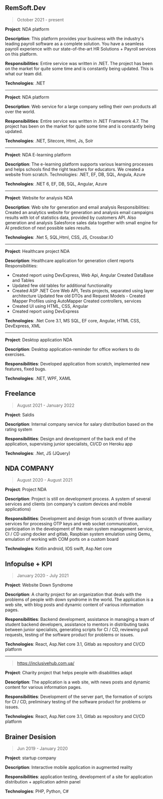 RemSoft.Dev 
----------------------

> October 2021 - present

**Project**: NDA platform

**Description**: This platform provides your business with the industry's leading payroll software as a complete
solution. You have a seamless payroll experience with our state-of-the-art HR Solutions + Payroll services on
this platform. 

**Responsibilities**: Entire service was written in .NET. The project has been on the market for quite some time
and is constantly being updated. This is what our team did. 

**Technologies**: .NET
______

**Project**: NDA platform

**Description**: Web service for a large company selling their own products all over the world.

**Responsibilities**: Entire service was written in .NET Framework 4.7. The project has been on the market for quite some time
and is constantly being updated.

**Technologies**: .NET, Sitecore, Html, Js, Solr
______
**Project**: NDA E-learning platform

**Description**: The e-learning platform supports various learning processes and helps schools find the right
teachers for educators. We created a website from scratch. Technologies: .NET, EF, DB, SQL, Angula, Azure

**Technologies**: .NET 6, EF, DB, SQL, Angular, Azure

______

**Project**: Website for analysis NDA

**Description**: Web site for generation and email analysis Responsibilities: Created an analytics website for generation and analysis email campaigns results with lot of statistics data, provided by customers API. Also generation and analysis Salesforce sales data together with small engine for AI prediction of next possible sales results. 

**Technologies**: .Net 5, SQL,Html, CSS, JS, Crossbar.IO

_____

**Project**: Healthcare project NDA

**Description**: Healthcare application for generation client reports Responsibilities:
- Created report using DevExpress, Web Api, Angular Created DataBase and Tables
- Updated few old tables for additional functionality
- Created ASP .NET Core Web API, Tests projects, separated using layer architecture Updated few old DTOs and Request Models - Created Mapper Profiles using AutoMapper Created controllers, services
- Created UI using HTML, CSS, Angular
- Created report using DevExpress 

**Technologies**: .Net Core 3.1, MS SQL, EF core, Angular, HTML CSS, DevExpress, XML

____

**Project**: Desktop application NDA

**Description**: Desktop application-reminder for office workers to do exercises.

**Responsibilities**: Developed application from scratch, implemented new features, fixed bugs. 

**Technologies**: .NET, WPF, XAML


Freelance
---
> August 2021 - January 2022

**Project**: Saldis 

**Description**: Internal company service for salary distribution based on the rating system

**Responsibilities**: Design and development of the back end of the application, supervising junior specialists, CI/CD on Heroku app

**Technologies**: .Net, JS (JQuery)


NDA COMPANY
----------------------
> August 2020 - August 2021

**Project**: Project NDA

**Description**: Project is still on development process. A system of several services and clients (on company's custom devices and mobile applications)

**Responsibilities**: Development and design from scratch of three auxiliary services for processing OTP keys and web socket communication, participation in the development of the main system management service, CI / CD using docker and gitlab, Raspbian system emulation using Qemu, emulation of working with COM
ports on a custom board

**Technologies**: Kotlin android, IOS swift, Asp.Net core 

Infopulse + KPI
---
> January 2020 - July 2021

**Project**: Website Down Syndrome 

**Description**: A charity project for an organization that deals with the problems of people with down
syndrome in the world. The application is a web site, with blog posts and dynamic content of various
information pages. 

**Responsibilities**: Backend development, assistance in managing a team of student backend developers, assistance to mentors in distributing tasks between junior specialists, generating scripts for CI / CD, reviewing pull requests, testing of the software product for problems or issues.

**Technologies**: React, Asp.Net core 3.1, Gitlab as repository and CI/CD platform

___
> https://inclusivehub.com.ua/

**Project**: Charity project that helps people with disabilities adapt

**Description**: The application is a web site, with news posts and dynamic content for various information
pages. 

**Responsibilities**: Development of the server part, the formation of scripts for CI / CD, preliminary testing of
the software product for problems or issues. 

**Technologies**: React, Asp.Net core 3.1, Gitlab as repository and CI/CD platform

Brainer Desision
---
> Jun 2019 - January 2020
> 
**Project**: startup company

**Description**: Interactive mobile application in augmented reality

**Responsibilities**: application testing, development of a site for application distribution + application admin
panel

**Technologies**: PHP, Python, C#
